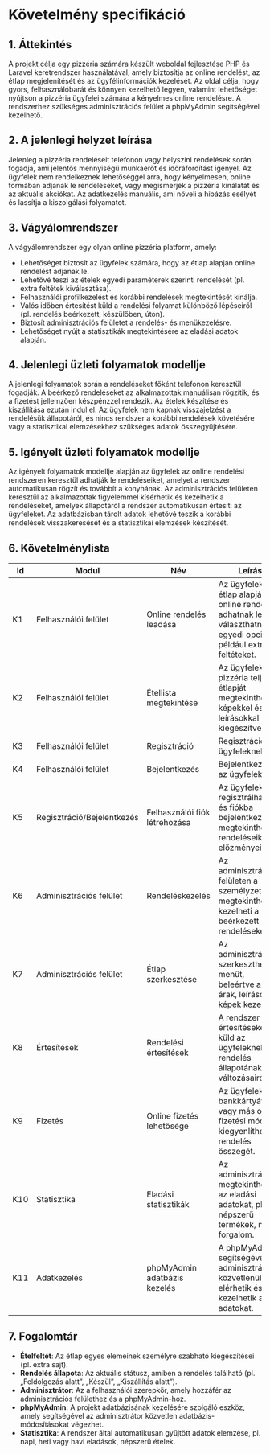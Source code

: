 # Követelmény specifikáció

## 1. Áttekintés
A projekt célja egy pizzéria számára készült weboldal fejlesztése PHP és Laravel keretrendszer használatával, amely biztosítja az online rendelést, az étlap megjelenítését és az ügyfélinformációk kezelését. Az oldal célja, hogy gyors, felhasználóbarát és könnyen kezelhető legyen, valamint lehetőséget nyújtson a pizzéria ügyfelei számára a kényelmes online rendelésre. A rendszerhez szükséges adminisztrációs felület a phpMyAdmin segítségével kezelhető.

## 2. A jelenlegi helyzet leírása
Jelenleg a pizzéria rendeléseit telefonon vagy helyszíni rendelések során fogadja, ami jelentős mennyiségű munkaerőt és időráfordítást igényel. Az ügyfelek nem rendelkeznek lehetőséggel arra, hogy kényelmesen, online formában adjanak le rendeléseket, vagy megismerjék a pizzéria kínálatát és az aktuális akciókat. Az adatkezelés manuális, ami növeli a hibázás esélyét és lassítja a kiszolgálási folyamatot.

## 3. Vágyálomrendszer
A vágyálomrendszer egy olyan online pizzéria platform, amely:

- Lehetőséget biztosít az ügyfelek számára, hogy az étlap alapján online rendelést adjanak le.
- Lehetővé teszi az ételek egyedi paraméterek szerinti rendelését (pl. extra feltétek kiválasztása).
- Felhasználói profilkezelést és korábbi rendelések megtekintését kínálja.
- Valós időben értesítést küld a rendelési folyamat különböző lépéseiről (pl. rendelés beérkezett, készülőben, úton).
- Biztosít adminisztrációs felületet a rendelés- és menükezelésre.
- Lehetőséget nyújt a statisztikák megtekintésére az eladási adatok alapján.

## 4. Jelenlegi üzleti folyamatok modellje
A jelenlegi folyamatok során a rendeléseket főként telefonon keresztül fogadják. A beérkező rendeléseket az alkalmazottak manuálisan rögzítik, és a fizetést jellemzően készpénzzel rendezik. Az ételek készítése és kiszállítása ezután indul el. Az ügyfelek nem kapnak visszajelzést a rendelésük állapotáról, és nincs rendszer a korábbi rendelések követésére vagy a statisztikai elemzésekhez szükséges adatok összegyűjtésére.

## 5. Igényelt üzleti folyamatok modellje
Az igényelt folyamatok modellje alapján az ügyfelek az online rendelési rendszeren keresztül adhatják le rendeléseiket, amelyet a rendszer automatikusan rögzít és továbbít a konyhának. Az adminisztrációs felületen keresztül az alkalmazottak figyelemmel kísérhetik és kezelhetik a rendeléseket, amelyek állapotáról a rendszer automatikusan értesíti az ügyfeleket. Az adatbázisban tárolt adatok lehetővé teszik a korábbi rendelések visszakeresését és a statisztikai elemzések készítését.

## 6. Követelménylista
| Id  | Modul                      | Név                              | Leírás                                                                                      |
|-----|----------------------------|----------------------------------|---------------------------------------------------------------------------------------------|
| K1  | Felhasználói felület      | Online rendelés leadása         | Az ügyfelek az étlap alapján online rendelést adhatnak le, és választhatnak egyedi opciókat, például extra feltéteket. |
| K2  | Felhasználói felület      | Étellista megtekintése          | Az ügyfelek a pizzéria teljes étlapját megtekinthetik, képekkel és leírásokkal kiegészítve. |
| K3  | Felhasználói felület      | Regisztráció                    | Regisztráció az ügyfeleknek.                                                                |
| K4  | Felhasználói felület      | Bejelentkezés                   | Bejelentkezés az ügyfeleknek.                                                               |
| K5  | Regisztráció/Bejelentkezés| Felhasználói fiók létrehozása  | Az ügyfelek regisztrálhatnak, és fiókba bejelentkezve megtekinthetik rendeléseik előzményeit. |
| K6  | Adminisztrációs felület   | Rendeléskezelés                 | Az adminisztrációs felületen a személyzet megtekintheti és kezelheti a beérkezett rendeléseket. |
| K7  | Adminisztrációs felület   | Étlap szerkesztése              | Az adminisztrátorok szerkeszthetik a menüt, beleértve az árak, leírások és képek kezelését. |
| K8  | Értesítések               | Rendelési értesítések           | A rendszer értesítéseket küld az ügyfeleknek a rendelés állapotának változásairól.           |
| K9  | Fizetés                   | Online fizetés lehetősége       | Az ügyfelek bankkártyával vagy más online fizetési móddal kiegyenlíthetik a rendelés összegét. |
| K10 | Statisztika               | Eladási statisztikák            | Az adminisztrátorok megtekinthetik az eladási adatokat, pl. népszerű termékek, napi forgalom. |
| K11 | Adatkezelés               | phpMyAdmin adatbázis kezelés    | A phpMyAdmin segítségével az adminisztrátorok közvetlenül elérhetik és kezelhetik az adatokat. |

## 7. Fogalomtár
- **Ételfeltét**: Az étlap egyes elemeinek személyre szabható kiegészítései (pl. extra sajt).
- **Rendelés állapota**: Az aktuális státusz, amiben a rendelés található (pl. „Feldolgozás alatt”, „Készül”, „Kiszállítás alatt”).
- **Adminisztrátor**: Az a felhasználói szerepkör, amely hozzáfér az adminisztrációs felülethez és a phpMyAdmin-hoz.
- **phpMyAdmin**: A projekt adatbázisának kezelésére szolgáló eszköz, amely segítségével az adminisztrátor közvetlen adatbázis-módosításokat végezhet.
- **Statisztika**: A rendszer által automatikusan gyűjtött adatok elemzése, pl. napi, heti vagy havi eladások, népszerű ételek.
